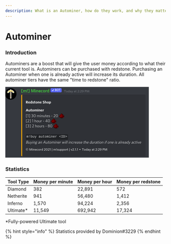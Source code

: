 ```yaml
---
description: What is an Autominer, how do they work, and why they matter?
---
```


# Autominer

### Introduction

Autominers are a boost that will give the user money according to what their current tool is. Autominers can be purchased with redstone. Purchasing an Autominer when one is already active will increase its duration. All autominer tiers have the same "time to redstone" ratio.

![Autominer Shop](<../.gitbook/assets/image (6) (1) (1).png>)

### Statistics

| Tool Type  | Money per minute | Money per hour | Money per redstone |
| ---------- | ---------------- | -------------- | ------------------ |
| Diamond    | 382              | 22,891         | 572                |
| Netherite  | 941              | 56,480         | 1,412              |
| Inferno    | 1,570            | 94,224         | 2,356              |
| Ultimate\* | 11,549           | 692,942        | 17,324             |

\*Fully-powered Ultimate tool

{% hint style="info" %}
Statistics provided by Dominion#3229
{% endhint %}


